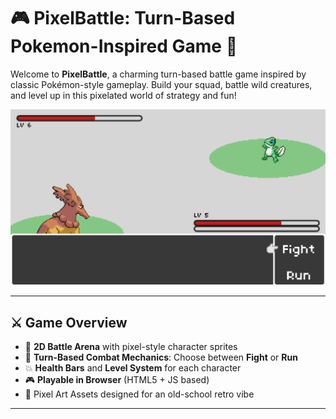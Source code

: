# 🎮 PixelBattle: Turn-Based Pokemon-Inspired Game 🐾

Welcome to **PixelBattle**, a charming turn-based battle game inspired by classic Pokémon-style gameplay. Build your squad, battle wild creatures, and level up in this pixelated world of strategy and fun!

![Gameplay Screenshot](3.png)

---

## ⚔️ Game Overview

- 👾 **2D Battle Arena** with pixel-style character sprites
- 🧠 **Turn-Based Combat Mechanics**: Choose between **Fight** or **Run**
- 💥 **Health Bars** and **Level System** for each character
- 🎮 **Playable in Browser** (HTML5 + JS based)
- 🎨 Pixel Art Assets designed for an old-school retro vibe

---
